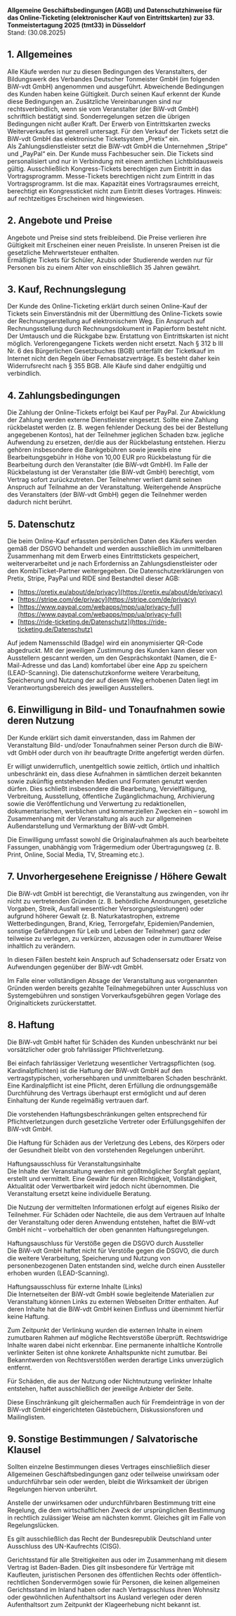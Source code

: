 **Allgemeine Geschäftsbedingungen (AGB) und Datenschutzhinweise für das Online-Ticketing (elektronischer Kauf von Eintrittskarten) zur 33. Tonmeistertagung 2025 (tmt33) in Düsseldorf**  
Stand: (30.08.2025)

## 1. Allgemeines
Alle Käufe werden nur zu diesen Bedingungen des Veranstalters, der Bildungswerk des Verbandes Deutscher Tonmeister GmbH (im folgenden BiW-vdt GmbH) angenommen und ausgeführt. Abweichende Bedingungen des Kunden haben keine Gültigkeit. Durch seinen Kauf erkennt der Kunde diese Bedingungen an. Zusätzliche Vereinbarungen sind nur rechtsverbindlich, wenn sie vom Veranstalter (der BiW-vdt GmbH) schriftlich bestätigt sind. Sonderregelungen setzen die übrigen Bedingungen nicht außer Kraft. Der Erwerb von Eintrittskarten zwecks Weiterverkaufes ist generell untersagt. Für den Verkauf der Tickets setzt die BiW-vdt GmbH das elektronische Ticketsystem „Pretix“ ein.  
Als Zahlungsdienstleister setzt die BiW-vdt GmbH die Unternehmen „Stripe“ und „PayPal“ ein.
Der Kunde muss Fachbesucher sein. 
Die Tickets sind personalisiert und nur in Verbindung mit einem amtlichen Lichtbildausweis gültig.
Ausschließlich Kongress-Tickets berechtigen zum Eintritt in das Vortragsprogramm.
Messe-Tickets berechtigen nicht zum Eintritt in das Vortragsprogramm. 
Ist die max. Kapazität eines Vortragsraumes erreicht, berechtigt ein Kongressticket nicht zum Eintritt dieses Vortrages. Hinweis: auf rechtzeitiges Erscheinen wird hingewiesen.

## 2. Angebote und Preise
Angebote und Preise sind stets freibleibend. Die Preise verlieren ihre Gültigkeit mit Erscheinen einer neuen Preisliste. In unseren Preisen ist die gesetzliche Mehrwertsteuer enthalten.  
Ermäßigte Tickets für Schüler, Azubis oder Studierende werden nur für Personen bis zu einem Alter von einschließlich 35 Jahren gewährt.

## 3. Kauf, Rechnungslegung
Der Kunde des Online-Ticketing erklärt durch seinen Online-Kauf der Tickets sein Einverständnis mit der Übermittlung des Online-Tickets sowie der Rechnungserstellung auf elektronischem Weg. Ein Anspruch auf Rechnungsstellung durch Rechnungsdokument in Papierform besteht nicht. 
Der Umtausch und die Rückgabe bzw. Erstattung von Eintrittskarten ist nicht möglich.
Verlorengegangene Tickets werden nicht ersetzt.
Nach § 312 b III Nr. 6 des Bürgerlichen Gesetzbuches (BGB) unterfällt der Ticketkauf im Internet nicht den Regeln über Fernabsatzverträge. Es besteht daher kein Widerrufsrecht nach § 355 BGB. Alle Käufe sind daher endgültig und verbindlich.

## 4. Zahlungs&shy;bedingungen
Die Zahlung der Online-Tickets erfolgt bei Kauf per PayPal. Zur Abwicklung der Zahlung werden externe Dienstleister eingesetzt.
Sollte eine Zahlung rückbelastet werden (z. B. wegen fehlender Deckung des bei der Bestellung angegebenen Kontos), hat der Teilnehmer jeglichen Schaden bzw. jegliche Aufwendung zu ersetzen, der/die aus der Rückbelastung entstehen. Hierzu gehören insbesondere die Bankgebühren sowie jeweils eine Bearbeitungsgebühr in Höhe von 10,00 EUR pro Rückbelastung für die Bearbeitung durch den Veranstalter (die BiW-vdt GmbH).
Im Falle der Rückbelastung ist der Veranstalter (die BiW-vdt GmbH) berechtigt, vom Vertrag sofort zurückzutreten. Der Teilnehmer verliert damit seinen Anspruch auf Teilnahme an der Veranstaltung. Weitergehende Ansprüche des Veranstalters (der BiW-vdt GmbH) gegen die Teilnehmer werden dadurch nicht berührt.

## 5. Datenschutz
Die beim Online-Kauf erfassten persönlichen Daten des Käufers werden gemäß der DSGVO behandelt und werden ausschließlich im unmittelbaren Zusammenhang mit dem Erwerb eines Eintrittstickets gespeichert, weiterverarbeitet und je nach Erforderniss an Zahlungsdienstleister oder den KombiTicket-Partner weitergegeben. Die Datenschutzerklärungen von Pretix, Stripe, PayPal und RIDE sind Bestandteil dieser AGB:

+ [https://pretix.eu/about/de/privacy](https://pretix.eu/about/de/privacy)
+ [https://stripe.com/de/privacy](https://stripe.com/de/privacy)
+ [https://www.paypal.com/webapps/mpp/ua/privacy-full](https://www.paypal.com/webapps/mpp/ua/privacy-full)
+ [https://ride-ticketing.de/Datenschutz](https://ride-ticketing.de/Datenschutz)

Auf jedem Namensschild (Badge) wird ein anonymisierter QR-Code abgedruckt. Mit der jeweiligen Zustimmung des Kunden kann dieser von Ausstellern gescannt werden, um den Gesprächskontakt (Namen, die E-Mail-Adresse und das Land) komfortabel über eine App zu speichern (LEAD-Scanning). Die datenschutzkonforme weitere Verarbeitung, Speicherung und Nutzung der auf diesem Weg erhobenen Daten liegt im Verantwortungsbereich des jeweiligen Ausstellers.

## 6. Einwilligung in Bild- und Tonaufnahmen sowie deren Nutzung
Der Kunde erklärt sich damit einverstanden, dass im Rahmen der Veranstaltung Bild- und/oder Tonaufnahmen seiner Person durch die BiW-vdt GmbH oder durch von ihr beauftragte Dritte angefertigt werden dürfen.

Er willigt unwiderruflich, unentgeltlich sowie zeitlich, örtlich und inhaltlich unbeschränkt ein, dass diese Aufnahmen in sämtlichen derzeit bekannten sowie zukünftig entstehenden Medien und Formaten genutzt werden dürfen. Dies schließt insbesondere die Bearbeitung, Vervielfältigung, Verbreitung, Ausstellung, öffentliche Zugänglichmachung, Archivierung sowie die Veröffentlichung und Verwertung zu redaktionellen, dokumentarischen, werblichen und kommerziellen Zwecken ein – sowohl im Zusammenhang mit der Veranstaltung als auch zur allgemeinen Außendarstellung und Vermarktung der BiW-vdt GmbH.

Die Einwilligung umfasst sowohl die Originalaufnahmen als auch bearbeitete Fassungen, unabhängig vom Trägermedium oder Übertragungsweg (z. B. Print, Online, Social Media, TV, Streaming etc.).

## 7. Unvorhergesehene Ereignisse / Höhere Gewalt
Die BiW-vdt GmbH ist berechtigt, die Veranstaltung aus zwingenden, von ihr nicht zu vertretenden Gründen (z. B. behördliche Anordnungen, gesetzliche Vorgaben, Streik, Ausfall wesentlicher Versorgungsleistungen) oder aufgrund höherer Gewalt (z. B. Naturkatastrophen, extreme Wetterbedingungen, Brand, Krieg, Terrorgefahr, Epidemien/Pandemien, sonstige Gefährdungen für Leib und Leben der Teilnehmer) ganz oder teilweise zu verlegen, zu verkürzen, abzusagen oder in zumutbarer Weise inhaltlich zu verändern.

In diesen Fällen besteht kein Anspruch auf Schadensersatz oder Ersatz von Aufwendungen gegenüber der BiW-vdt GmbH.

Im Falle einer vollständigen Absage der Veranstaltung aus vorgenannten Gründen werden bereits gezahlte Teilnahmegebühren unter Ausschluss von Systemgebühren und sonstigen Vorverkaufsgebühren gegen Vorlage des Originaltickets zurückerstattet.

## 8. Haftung
Die BiW-vdt GmbH haftet für Schäden des Kunden unbeschränkt nur bei vorsätzlicher oder grob fahrlässiger Pflichtverletzung.

Bei einfach fahrlässiger Verletzung wesentlicher Vertragspflichten (sog. Kardinalpflichten) ist die Haftung der BiW-vdt GmbH auf den vertragstypischen, vorhersehbaren und unmittelbaren Schaden beschränkt. Eine Kardinalpflicht ist eine Pflicht, deren Erfüllung die ordnungsgemäße Durchführung des Vertrags überhaupt erst ermöglicht und auf deren Einhaltung der Kunde regelmäßig vertrauen darf.

Die vorstehenden Haftungsbeschränkungen gelten entsprechend für Pflichtverletzungen durch gesetzliche Vertreter oder Erfüllungsgehilfen der BiW-vdt GmbH.

Die Haftung für Schäden aus der Verletzung des Lebens, des Körpers oder der Gesundheit bleibt von den vorstehenden Regelungen unberührt.

Haftungsausschluss für Veranstaltungsinhalte  
Die Inhalte der Veranstaltung werden mit größtmöglicher Sorgfalt geplant, erstellt und vermittelt. Eine Gewähr für deren Richtigkeit, Vollständigkeit, Aktualität oder Verwertbarkeit wird jedoch nicht übernommen. Die Veranstaltung ersetzt keine individuelle Beratung.

Die Nutzung der vermittelten Informationen erfolgt auf eigenes Risiko der Teilnehmer. Für Schäden oder Nachteile, die aus dem Vertrauen auf Inhalte der Veranstaltung oder deren Anwendung entstehen, haftet die BiW-vdt GmbH nicht – vorbehaltlich der oben genannten Haftungsregelungen.

Haftungsauschluss für Verstöße gegen die DSGVO durch Aussteller  
Die BiW-vdt GmbH haftet nicht für Verstöße gegen die DSGVO, die durch die weitere Verarbeitung, Speicherung und Nutzung von personenbezogenen Daten entstanden sind, welche durch einen Aussteller erhoben wurden (LEAD-Scanning).

Haftungsausschluss für externe Inhalte (Links)  
Die Internetseiten der BiW-vdt GmbH sowie begleitende Materialien zur Veranstaltung können Links zu externen Webseiten Dritter enthalten. Auf deren Inhalte hat die BiW-vdt GmbH keinen Einfluss und übernimmt hierfür keine Haftung.

Zum Zeitpunkt der Verlinkung wurden die externen Inhalte in einem zumutbaren Rahmen auf mögliche Rechtsverstöße überprüft. Rechtswidrige Inhalte waren dabei nicht erkennbar. Eine permanente inhaltliche Kontrolle verlinkter Seiten ist ohne konkrete Anhaltspunkte nicht zumutbar. Bei Bekanntwerden von Rechtsverstößen werden derartige Links unverzüglich entfernt.

Für Schäden, die aus der Nutzung oder Nichtnutzung verlinkter Inhalte entstehen, haftet ausschließlich der jeweilige Anbieter der Seite.

Diese Einschränkung gilt gleichermaßen auch für Fremdeinträge in von der BiW-vdt GmbH eingerichteten Gästebüchern, Diskussionsforen und Mailinglisten.

## 9. Sonstige Bestimmungen / Salvatorische Klausel
Sollten einzelne Bestimmungen dieses Vertrages einschließlich dieser Allgemeinen Geschäftsbedingungen ganz oder teilweise unwirksam oder undurchführbar sein oder werden, bleibt die Wirksamkeit der übrigen Regelungen hiervon unberührt.

Anstelle der unwirksamen oder undurchführbaren Bestimmung tritt eine Regelung, die dem wirtschaftlichen Zweck der ursprünglichen Bestimmung in rechtlich zulässiger Weise am nächsten kommt. Gleiches gilt im Falle von Regelungslücken.

Es gilt ausschließlich das Recht der Bundesrepublik Deutschland unter Ausschluss des UN-Kaufrechts (CISG).

Gerichtsstand für alle Streitigkeiten aus oder im Zusammenhang mit diesem Vertrag ist Baden-Baden. Dies gilt insbesondere für Verträge mit Kaufleuten, juristischen Personen des öffentlichen Rechts oder öffentlich-rechtlichen Sondervermögen sowie für Personen, die keinen allgemeinen Gerichtsstand im Inland haben oder nach Vertragsschluss ihren Wohnsitz oder gewöhnlichen Aufenthaltsort ins Ausland verlegen oder deren Aufenthaltsort zum Zeitpunkt der Klageerhebung nicht bekannt ist.